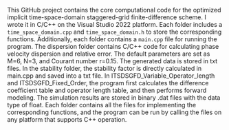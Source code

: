   This GitHub project contains the core computational code for the optimized implicit time-space-domain staggered-grid finite-difference scheme. I wrote it in C/C++ on the Visual Studio 2022 platform. Each folder includes a `time_space_domain.cpp` and `time_space_domain.h` to store the corresponding functions. Additionally, each folder contains a `main.cpp` file for running the program.
  The dispersion folder contains C/C++ code for calculating phase velocity dispersion and relative error. The default parameters are set as M=6, N=3, and Courant number r=0.15. The generated data is stored in txt files.
  In the stability folder, the stability factor is directly calculated in main.cpp and saved into a txt file.
  In ITSDSGFD_Variable_Operator_length and ITSDSGFD_Fixed_Order, the program first calculates the difference coefficient table and operator length table, and then performs forward modeling. The simulation results are stored in binary .dat files with the data type of float.
  Each folder contains all the files for implementing the corresponding functions, and the program can be run by calling the files on any platform that supports C++ operation.
